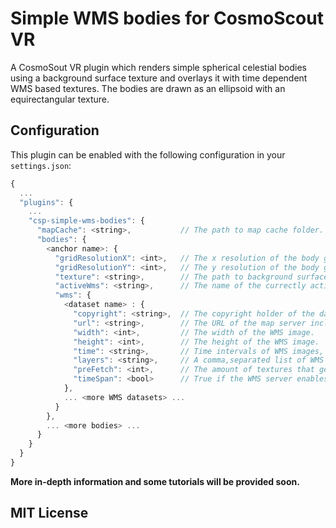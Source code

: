 # Simple WMS bodies for CosmoScout VR

A CosmoSout VR plugin which renders simple spherical celestial bodies using a background surface texture and overlays it with time dependent WMS based textures. The bodies are drawn as an ellipsoid with an equirectangular texture.

## Configuration

This plugin can be enabled with the following configuration in your `settings.json`:

```javascript
{
  ...
  "plugins": {
    ...
    "csp-simple-wms-bodies": {
	  "mapCache": <string>,           // The path to map cache folder.
      "bodies": {
        <anchor name>: {
          "gridResolutionX": <int>,   // The x resolution of the body grid.
          "gridResolutionY": <int>,   // The y resolution of the body grid.
          "texture": <string>,        // The path to background surface texture. The texture from the WMS image will be overlaid.
          "activeWms": <string>,      // The name of the currectly active WMS data set.
          "wms": {
            <dataset name> : {
              "copyright": <string>,  // The copyright holder of the data set (also shown in the UI).
              "url": <string>,        // The URL of the map server including the "SERVICE=wms" parameter.
              "width": <int>,         // The width of the WMS image.
              "height": <int>,        // The height of the WMS image.
              "time": <string>,       // Time intervals of WMS images, optional.
              "layers": <string>,     // A comma,separated list of WMS layers.
              "preFetch": <int>,      // The amount of textures that gets pre-fetched in every time direction, optional.
              "timeSpan": <bool>      // True if the WMS server enables the use of timespan, optional.
            },
            ... <more WMS datasets> ...
          }
        },
        ... <more bodies> ...
      }
    }
  }
}
```

**More in-depth information and some tutorials will be provided soon.**

## MIT License

